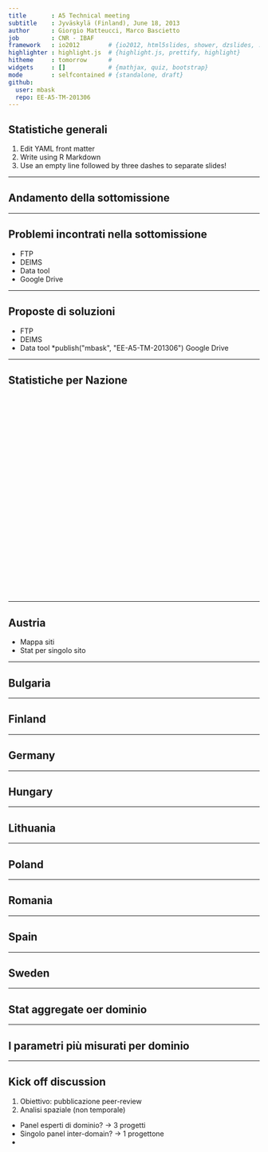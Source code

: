```yaml
---
title       : A5 Technical meeting
subtitle    : Jyväskylä (Finland), June 18, 2013
author      : Giorgio Matteucci, Marco Bascietto
job         : CNR - IBAF
framework   : io2012        # {io2012, html5slides, shower, dzslides, ...}
highlighter : highlight.js  # {highlight.js, prettify, highlight}
hitheme     : tomorrow      # 
widgets     : []            # {mathjax, quiz, bootstrap}
mode        : selfcontained # {standalone, draft}
github:
  user: mbask
  repo: EE-A5-TM-201306
---
```








## Statistiche generali

1. Edit YAML front matter
2. Write using R Markdown
3. Use an empty line followed by three dashes to separate slides!

---
## Andamento della sottomissione



---
## Problemi incontrati nella sottomissione

* FTP
* DEIMS
* Data tool
* Google Drive



---
## Proposte di soluzioni

* FTP
* DEIMS
* Data tool
*publish("mbask", "EE-A5-TM-201306")
 Google Drive



---
## Statistiche per Nazione

<!-- Map generated in R 3.0.1 by googleVis 0.4.3 package -->
<!-- Sun Jun 16 16:04:28 2013 -->


<!-- jsHeader -->
<script type="text/javascript">
 
// jsData 
function gvisDataA5Plot () {
  var data = new google.visualization.DataTable();
  var datajson =
[
 [
 49.19159399,
20.07261086,
"PL05" 
],
[
 49.19159399,
20.07261086,
"PL05" 
],
[
 49.19159399,
20.07261086,
"PL05" 
],
[
 49.19159399,
20.07261086,
"PL05" 
],
[
 49.19159399,
20.07261086,
"PL05" 
],
[
 49.19159399,
20.07261086,
"PL05" 
],
[
 49.19159399,
20.07261086,
"PL05" 
],
[
 49.19159399,
20.07261086,
"PL05" 
],
[
 49.19159399,
20.07261086,
"PL05" 
],
[
 49.19159399,
20.07261086,
"PL05" 
],
[
 52.2983,
20.808964,
"PL17" 
],
[
 52.2983,
20.808964,
"PL17" 
],
[
 49.66861,
18.943611,
"SI000530" 
],
[
 49.66861,
18.943611,
"SI000530" 
],
[
 49.66861,
18.943611,
"SI000530" 
],
[
 49.66861,
18.943611,
"SI000530" 
],
[
 49.66861,
18.943611,
"SI000530" 
],
[
 49.66861,
18.943611,
"SI000530" 
],
[
 49.66861,
18.943611,
"SI000530" 
],
[
 49.66861,
18.943611,
"SI000530" 
],
[
 49.66861,
18.943611,
"SI000530" 
],
[
 49.66861,
18.943611,
"SI000530" 
],
[
 49.66861,
18.943611,
"SI000530" 
],
[
 52.75,
23.866667,
"SI001458" 
],
[
 54.695575,
17.46695,
"SI001469" 
],
[
 54.695575,
17.46695,
"SI001469" 
],
[
 54.695575,
17.46695,
"SI001469" 
],
[
 54.695575,
17.46695,
"SI001469" 
],
[
 54.695575,
17.46695,
"SI001469" 
],
[
 54.695575,
17.46695,
"SI001469" 
],
[
 54.695575,
17.46695,
"SI001469" 
],
[
 54.695575,
17.46695,
"SI001469" 
],
[
 54.695575,
17.46695,
"SI001469" 
],
[
 54.695575,
17.46695,
"SI001469" 
],
[
 54.695575,
17.46695,
"SI001469" 
],
[
 54.695575,
17.46695,
"SI001469" 
],
[
 54.695575,
17.46695,
"SI001469" 
],
[
 49.19667,
19.890833,
"SI001472" 
],
[
 49.19667,
19.890833,
"SI001472" 
],
[
 49.19667,
19.890833,
"SI001472" 
],
[
 49.19667,
19.890833,
"SI001472" 
],
[
 49.19667,
19.890833,
"SI001472" 
],
[
 49.19667,
19.890833,
"SI001472" 
],
[
 49.19667,
19.890833,
"SI001472" 
],
[
 49.19667,
19.890833,
"SI001472" 
],
[
 49.19667,
19.890833,
"SI001472" 
],
[
 51.43333,
19.916667,
"SI001473" 
],
[
 51.43333,
19.916667,
"SI001473" 
],
[
 51.43333,
19.916667,
"SI001473" 
],
[
 51.43333,
19.916667,
"SI001473" 
],
[
 51.43333,
19.916667,
"SI001473" 
],
[
 51.43333,
19.916667,
"SI001473" 
],
[
 51.43333,
19.916667,
"SI001473" 
],
[
 51.43333,
19.916667,
"SI001473" 
],
[
 51.43333,
19.916667,
"SI001473" 
],
[
 51.43333,
19.916667,
"SI001473" 
],
[
 51.43333,
19.916667,
"SI001473" 
],
[
 51.43333,
19.916667,
"SI001473" 
],
[
 51.43333,
19.916667,
"SI001473" 
],
[
 51.43333,
19.916667,
"SI001473" 
],
[
 51.43333,
19.916667,
"SI001473" 
],
[
 51.43333,
19.916667,
"SI001473" 
],
[
 51.43333,
19.916667,
"SI001473" 
],
[
 51.50833,
22.415,
"SI001474" 
],
[
 51.50833,
22.415,
"SI001474" 
],
[
 51.50833,
22.415,
"SI001474" 
],
[
 51.50833,
22.415,
"SI001474" 
],
[
 53.77094,
21.603756,
"SI001537" 
],
[
 53.77094,
21.603756,
"SI001537" 
],
[
 53.77094,
21.603756,
"SI001537" 
] 
];
data.addColumn('number','Latitude');
data.addColumn('number','Longitude');
data.addColumn('string','siteLTERCode');
data.addRows(datajson);
return(data);
}
 
// jsDrawChart
function drawChartA5Plot() {
  var data = gvisDataA5Plot();
  var options = {};
options["showTip"] = true;
options["mapType"] = "satellite";
options["useMapTypeControl"] = true;
options["width"] =    600;
options["height"] =    400;

     var chart = new google.visualization.Map(
       document.getElementById('A5Plot')
     );
     chart.draw(data,options);
    

}
  
 
// jsDisplayChart
(function() {
  var pkgs = window.__gvisPackages = window.__gvisPackages || [];
  var callbacks = window.__gvisCallbacks = window.__gvisCallbacks || [];
  var chartid = "map";

  // Manually see if chartid is in pkgs (not all browsers support Array.indexOf)
  var i, newPackage = true;
  for (i = 0; newPackage && i < pkgs.length; i++) {
    if (pkgs[i] === chartid)
      newPackage = false;
  }
  if (newPackage)
    pkgs.push(chartid);

  // Add the drawChart function to the global list of callbacks
  callbacks.push(drawChartA5Plot);
})();
function displayChartA5Plot() {
  var pkgs = window.__gvisPackages = window.__gvisPackages || [];
  var callbacks = window.__gvisCallbacks = window.__gvisCallbacks || [];
  window.clearTimeout(window.__gvisLoad);
  // The timeout is set to 100 because otherwise the container div we are
  // targeting might not be part of the document yet
  window.__gvisLoad = setTimeout(function() {
    var pkgCount = pkgs.length;
    google.load("visualization", "1", { packages:pkgs, callback: function() {
      if (pkgCount != pkgs.length) {
        // Race condition where another setTimeout call snuck in after us; if
        // that call added a package, we must not shift its callback
        return;
      }
      while (callbacks.length > 0)
        callbacks.shift()();
    } });
  }, 100);
}
 
// jsFooter
 </script>
 
<!-- jsChart -->  
<script type="text/javascript" src="https://www.google.com/jsapi?callback=displayChartA5Plot"></script>
 
<!-- divChart -->
  
<div id="A5Plot"
  style="width: 600px; height: 400px;">
</div>


---
## Austria

* Mappa siti
* Stat per singolo sito


---
## Bulgaria








---
## Finland



---
## Germany



---
## Hungary



---
## Lithuania



---
## Poland



---
## Romania



---
## Spain



---
## Sweden




---
## Stat aggregate oer dominio



---
## I parametri più misurati per dominio


---
## Kick off discussion

1. Obiettivo: pubblicazione peer-review
2. Analisi spaziale (non temporale)

* Panel esperti di dominio? -> 3 progetti
* Singolo panel inter-domain? -> 1 progettone
* 



